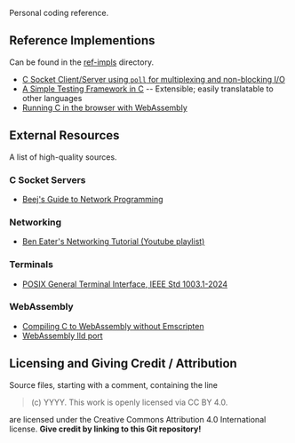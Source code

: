 Personal coding reference.

## Reference Implementions

Can be found in the [ref-impls](./ref-impls/) directory.

- [C Socket Client/Server using `poll` for multiplexing and non-blocking I/O](./ref-impls/c_socket_server/main.c)
- [A Simple Testing Framework in C](./ref-impls/c_test_framework/main.c) -- Extensible; easily translatable to other languages
- [Running C in the browser with WebAssembly](./ref-impls/c_in_browser_with_wasm)

## External Resources

A list of high-quality sources.

### C Socket Servers
- [Beej's Guide to Network Programming](https://beej.us/guide/bgnet/html/split/index.html)

### Networking
- [Ben Eater's Networking Tutorial (Youtube playlist)](https://www.youtube.com/watch?v=XaGXPObx2Gs&list=PLowKtXNTBypH19whXTVoG3oKSuOcw_XeW)

### Terminals
- [POSIX General Terminal Interface, IEEE Std 1003.1-2024](https://pubs.opengroup.org/onlinepubs/9799919799/basedefs/V1_chap11.html)

### WebAssembly
- [Compiling C to WebAssembly without Emscripten](https://surma.dev/things/c-to-webassembly/)
- [WebAssembly lld port](https://lld.llvm.org/WebAssembly.html)


## Licensing and Giving Credit / Attribution

Source files, starting with a comment, containing the line
> (c) YYYY. This work is openly licensed via CC BY 4.0.

are licensed under the Creative Commons Attribution 4.0 International license.
**Give credit by linking to this Git repository!**


